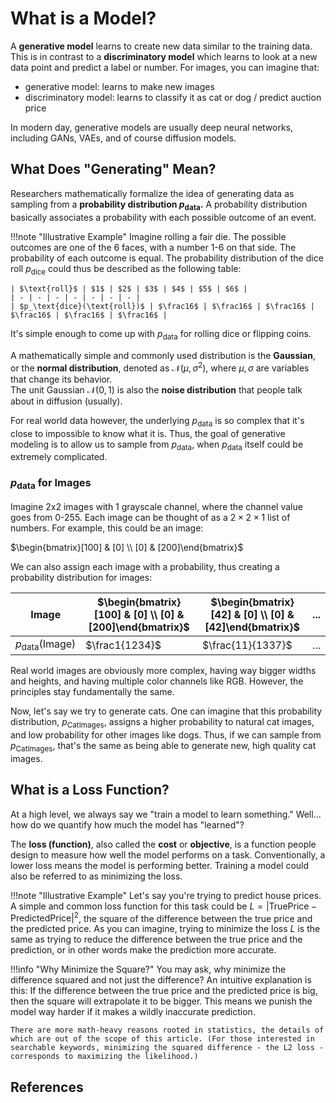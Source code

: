 # What is a Model?

A **generative model** learns to create new data similar to the training data. This is in contrast to a **discriminatory model** which learns to look at a new data point and predict a label or number. For images, you can imagine that:

- generative model: learns to make new images
- discriminatory model: learns to classify it as cat or dog / predict auction price

In modern day, generative models are usually deep neural networks, including GANs, VAEs, and of course diffusion models.

## What Does "Generating" Mean?

Researchers mathematically formalize the idea of generating data as sampling from a **probability distribution $p_\text{data}$.** A probability distribution basically associates a probability with each possible outcome of an event.

!!!note "Illustrative Example"
    Imagine rolling a fair die. The possible outcomes are one of the 6 faces, with a number 1-6 on that side. The probability of each outcome is equal. The probability distribution of the dice roll $p_\text{dice}$ could thus be described as the following table:

    | $\text{roll}$ | $1$ | $2$ | $3$ | $4$ | $5$ | $6$ |
    | - | - | - | - | - | - | - | 
    | $p_\text{dice}(\text{roll})$ | $\frac16$ | $\frac16$ | $\frac16$ | $\frac16$ | $\frac16$ | $\frac16$ |

It's simple enough to come up with $p_\text{data}$ for rolling dice or flipping coins. 

A mathematically simple and commonly used distribution is the **Gaussian**, or the **normal distribution**, denoted as $\mathcal N(\mu, \sigma^2),$ where $\mu, \sigma$ are variables that change its behavior.  
The unit Gaussian $\mathcal N(0, 1)$ is also the **noise distribution** that people talk about in diffusion (usually).

For real world data however, the underlying $p_\text{data}$ is so complex that it's close to impossible to know what it is. Thus, the goal of generative modeling is to allow us to sample from $p_\text{data},$ when $p_\text{data}$ itself could be extremely complicated.

### $p_\text{data}$ for Images

Imagine 2x2 images with 1 grayscale channel, where the channel value goes from 0-255. Each image can be thought of as a $2\times2\times1$ list of numbers. For example, this could be an image: 

$\begin{bmatrix}[100] & [0] \\ [0] & [200]\end{bmatrix}$

We can also assign each image with a probability, thus creating a probability distribution for images:

| $\text{Image}$ | $\begin{bmatrix}[100] & [0] \\ [0] & [200]\end{bmatrix}$ | $\begin{bmatrix}[42] & [0] \\ [0] & [42]\end{bmatrix}$ | ... |
| - | - | - | - |
| $p_\text{data}(\text{Image})$ | $\frac1{1234}$ | $\frac{11}{1337}$ | ... |

Real world images are obviously more complex, having way bigger widths and heights, and having multiple color channels like RGB. However, the principles stay fundamentally the same. 

Now, let's say we try to generate cats. One can imagine that this probability distribution, $p_\text{CatImages},$ assigns a higher probability to natural cat images, and low probability for other images like dogs. Thus, if we can sample from $p_\text{CatImages},$ that's the same as being able to generate new, high quality cat images.

## What is a Loss Function?

At a high level, we always say we "train a model to learn something." Well... how do we quantify how much the model has "learned"?

The **loss (function)**, also called the **cost** or **objective**, is a function people design to measure how well the model performs on a task. Conventionally, a lower loss means the model is performing better. Training a model could also be referred to as minimizing the loss.

!!!note "Illustrative Example"
    Let's say you're trying to predict house prices. A simple and common loss function for this task could be $L=|\text{TruePrice} - \text{PredictedPrice}|^2$, the square of the difference between the true price and the predicted price. As you can imagine, trying to minimize the loss $L$ is the same as trying to reduce the difference between the true price and the prediction, or in other words make the prediction more accurate. 

!!!info "Why Minimize the Square?"
    You may ask, why minimize the difference squared and not just the difference? An intuitive explanation is this: If the difference between the true price and the predicted price is big, then the square will extrapolate it to be bigger. This means we punish the model way harder if it makes a wildly inaccurate prediction.
    
    There are more math-heavy reasons rooted in statistics, the details of which are out of the scope of this article. (For those interested in searchable keywords, minimizing the squared difference - the L2 loss - corresponds to maximizing the likelihood.)

## References
